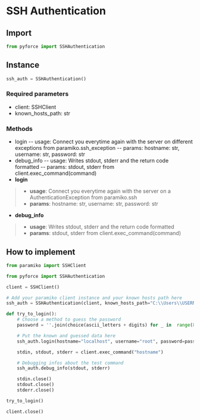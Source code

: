 # SSH Authentication
## Import
```python
from pyforce import SSHAuthentication
```
## Instance
```python
ssh_auth = SSHAuthentication()
```
### Required parameters
- client: SSHClient
- known_hosts_path: str
### Methods
- login
-- usage: Connect you everytime again with the server on different exceptions from paramiko.ssh_exception
-- params: hostname: str, username: str, password: str
- debug_info
-- usage: Writes stdout, stderr and the return code formatted
-- params: stdout, stderr from client.exec_command(command)
- **login**
> - **usage**: Connect you everytime again with the server on a AuthenticationException from paramiko.ssh
> - **params**: hostname: str, username: str, password: str
- **debug_info**
> - **usage**: Writes stdout, stderr and the return code formatted
> - **params**: stdout, stderr from client.exec_command(command)
## How to implement
```python
from paramiko import SSHClient

from pyforce import SSHAuthentication

client = SSHClient()

# Add your paramiko client instance and your known hosts path here
ssh_auth = SSHAuthentication(client, known_hosts_path="C:\\Users\\USERNAME\\.ssh\\known_hosts")

def try_to_login():
	# Choose a method to guess the password
	password = ''.join(choice(ascii_letters + digits) for _ in  range(8 + 1))

	# Put the known and guessed data here
	ssh_auth.login(hostname="localhost", username="root", password=password)

	stdin, stdout, stderr = client.exec_command("hostname")

	# Debugging infos about the test command
	ssh_auth.debug_info(stdout, stderr)

	stdin.close()
	stdout.close()
	stderr.close()

try_to_login()

client.close()
```